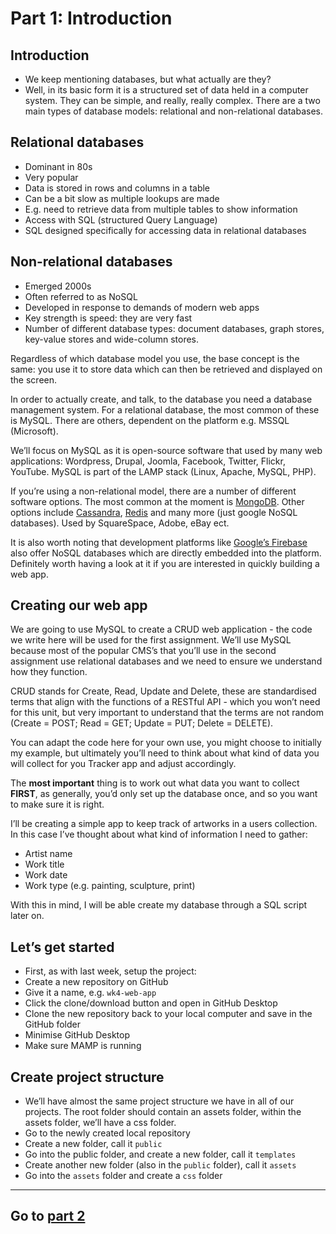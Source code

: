 # Part 1: Introduction

## Introduction
*   We keep mentioning databases, but what actually are they?
*   Well, in its basic form it is a structured set of data held in a computer system. They can be simple, and really, really complex. There are a two main types of database models: relational and non-relational databases. 

## Relational databases
*   Dominant in 80s 
*   Very popular
*   Data is stored in rows and columns in a table 
*   Can be a bit slow as multiple lookups are made
*   E.g. need to retrieve data from multiple tables to show information
*   Access with SQL (structured Query Language) 
*   SQL designed specifically for accessing data in relational databases

## Non-relational databases
*   Emerged 2000s 
*   Often referred to as NoSQL
*   Developed in response to demands of modern web apps
*   Key strength is speed: they are very fast
*   Number of different database types: document databases, graph stores, key-value stores and wide-column stores. 

Regardless of which database model you use, the base concept is the same: you use it to store data which can then be retrieved and displayed on the screen.

In order to actually create, and talk, to the database you need a database management system. For a relational database, the most common of these is MySQL. There are others, dependent on the platform e.g. MSSQL (Microsoft). 

We’ll focus on MySQL as it is open-source software that used by many web applications: Wordpress, Drupal, Joomla, Facebook, Twitter, Flickr, YouTube. MySQL is part of the LAMP stack (Linux, Apache, MySQL, PHP).

If you’re using a non-relational model, there are a number of different software options. The most common at the moment is [MongoDB](https://www.mongodb.com/). Other options include [Cassandra](http://cassandra.apache.org/), [Redis](https://redis.io) and many more (just google NoSQL databases). Used by SquareSpace, Adobe, eBay ect. 

It is also worth noting that development platforms like [Google’s Firebase](https://firebase.google.com) also offer NoSQL databases which are directly embedded into the platform. Definitely worth having a look at it if you are interested in quickly building a web app. 

## Creating our web app
We are going to use MySQL to create a CRUD web application - the code we write here will be used for the first assignment. We’ll use MySQL because most of the popular CMS’s that you’ll use in the second assignment use relational databases and we need to ensure we understand how they function. 

CRUD stands for Create, Read, Update and Delete, these are standardised terms that align with the functions of a RESTful API - which you won’t need for this unit, but very important to understand that the terms are not random (Create = POST; Read = GET; Update = PUT; Delete = DELETE). 

You can adapt the code here for your own use, you might choose to initially my example, but ultimately you’ll need to think about what kind of data you will collect for you Tracker app and adjust accordingly. 

The **most important** thing is to work out what data you want to collect **FIRST**, as generally, you’d only set up the database once, and so you want to make sure it is right. 

I’ll be creating a simple app to keep track of artworks in a users collection. In this case I’ve thought about what kind of information I need to gather:
* Artist name
* Work title
* Work date
* Work type (e.g. painting, sculpture, print)

With this in mind, I will be able create my database through a SQL script later on. 

## Let’s get started
*   First, as with last week, setup the project:
*   Create a new repository on GitHub 
*   Give it a name, e.g. `wk4-web-app`
*   Click the clone/download button and open in GitHub Desktop 
*   Clone the new repository back to your local computer and save in the GitHub folder
*   Minimise GitHub Desktop
*   Make sure MAMP is running

## Create project structure
*   We’ll have almost the same project structure we have in all of our projects. The root folder should contain an assets folder, within the assets folder, we’ll have a css folder. 
*   Go to the newly created local repository 
*   Create a new folder, call it `public`
*   Go into the public folder, and create a new folder, call it `templates`
*   Create another new folder (also in the `public` folder), call it `assets`
*   Go into the `assets` folder and create a `css` folder

* * *

## Go to [part 2](4.2.md)
